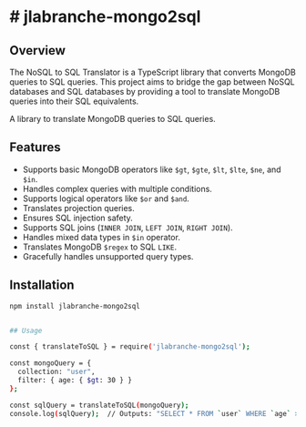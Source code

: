 # # jlabranche-mongo2sql

## Overview

The NoSQL to SQL Translator is a TypeScript library that converts MongoDB queries to SQL queries. This project aims to bridge the gap between NoSQL databases and SQL databases by providing a tool to translate MongoDB queries into their SQL equivalents.

A library to translate MongoDB queries to SQL queries.



## Features

- Supports basic MongoDB operators like `$gt`, `$gte`, `$lt`, `$lte`, `$ne`, and `$in`.
- Handles complex queries with multiple conditions.
- Supports logical operators like `$or` and `$and`.
- Translates projection queries.
- Ensures SQL injection safety.
- Supports SQL joins (`INNER JOIN`, `LEFT JOIN`, `RIGHT JOIN`).
- Handles mixed data types in `$in` operator.
- Translates MongoDB `$regex` to SQL `LIKE`.
- Gracefully handles unsupported query types.

## Installation

```sh
npm install jlabranche-mongo2sql


## Usage

const { translateToSQL } = require('jlabranche-mongo2sql');

const mongoQuery = {
  collection: "user",
  filter: { age: { $gt: 30 } }
};

const sqlQuery = translateToSQL(mongoQuery);
console.log(sqlQuery);  // Outputs: "SELECT * FROM `user` WHERE `age` > 30"
